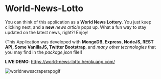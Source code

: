# World-News-Lotto

You can think of this application as a <strong>World News Lottery</strong>. You just keep clicking next, and a <strong>new</strong> <em>news article</em> pops up. What a fun way to stay updated on the latest news, right?! Enjoy!

(This Application was developed with <strong>MongoDB, Express, NodeJS, REST API, Some VanillaJS, Twitter Bootstrap</strong>, and <em>many other technologies</em> that you may find in the <em>package.json</em> file!)

<strong>LIVE DEMO</strong>: https://world-news-lotto.herokuapp.com/

![worldnewsscraperappgif](https://user-images.githubusercontent.com/24254780/30140131-616e18b0-9340-11e7-8555-f79892ad338c.gif)
